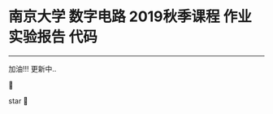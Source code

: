 # 南京大学 数字电路 2019秋季课程 作业 实验报告 代码

---

加油!!! 更新中..

:slightly_smiling_face:



star :night_with_stars:
